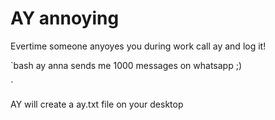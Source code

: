 # AY annoying
Evertime someone anyoyes you during work call ay and log it! 

`bash 
    ay anna sends me 1000 messages on whatsapp ;)     

`

AY will create a ay.txt file on your desktop 